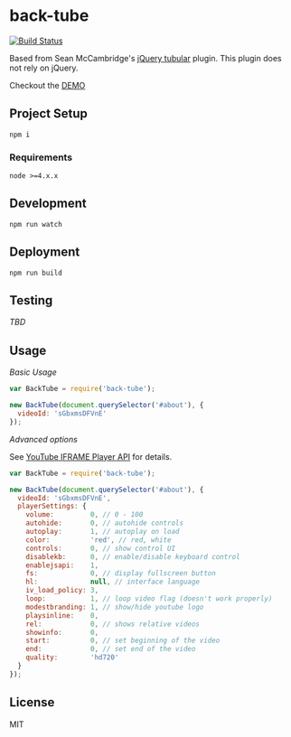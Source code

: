 # back-tube

[![Build Status](https://travis-ci.org/zenoplex/back-tube.svg?branch=master)](https://travis-ci.org/zenoplex/back-tube)

Based from Sean McCambridge's [jQuery tubular](http://seanmccambridge.com/tubular/) plugin.
This plugin does not rely on jQuery.

Checkout the [DEMO](https://zenoplex.github.io/back-tube/)

## Project Setup

`npm i`

### Requirements

`node >=4.x.x`

## Development

`npm run watch`

## Deployment

`npm run build`

## Testing

_TBD_

## Usage

_Basic Usage_

```js
var BackTube = require('back-tube');

new BackTube(document.querySelector('#about'), {
  videoId: 'sGbxmsDFVnE'
});
```

_Advanced options_

See [YouTube IFRAME Player API](https://developers.google.com/youtube/player_parameters) for details.

```js
var BackTube = require('back-tube');

new BackTube(document.querySelector('#about'), {
  videoId: 'sGbxmsDFVnE',
  playerSettings: {
    volume:         0, // 0 - 100
    autohide:       0, // autohide controls
    autoplay:       1, // autoplay on load
    color:          'red', // red, white
    controls:       0, // show control UI
    disablekb:      0, // enable/disable keyboard control
    enablejsapi:    1,
    fs:             0, // display fullscreen button
    hl:             null, // interface language
    iv_load_policy: 3,
    loop:           1, // loop video flag (doesn't work properly)
    modestbranding: 1, // show/hide youtube logo
    playsinline:    0,
    rel:            0, // shows relative videos
    showinfo:       0,
    start:          0, // set beginning of the video
    end:            0, // set end of the video
    quality:        'hd720'
  }
});
```

## License

MIT
